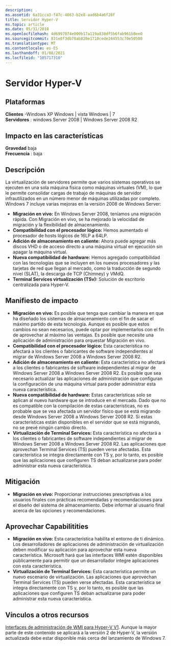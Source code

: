 ```yaml
---
description: .
ms.assetid: 6a31cca3-f47c-4663-b2e8-aad6b4a6f28f
title: Servidor Hyper-V
ms.topic: article
ms.date: 05/31/2018
ms.openlocfilehash: 4d6997074e000b17a119a838df5b6fab961b8ee0
ms.sourcegitcommit: 831e8f3db78ab820e1710cede244553c70e50500
ms.translationtype: MT
ms.contentlocale: es-ES
ms.lasthandoff: 01/08/2021
ms.locfileid: "105717310"
---
```

# <a name="server-hyper-v"></a>Servidor Hyper-V

## <a name="platforms"></a>Plataformas

 **Clientes** -Windows XP Windows \| vista Windows \| 7  
**Servidores** : windows Server 2008 \| Windows Server 2008 R2  

## <a name="feature-impact"></a>Impacto en las características

 **Gravedad** baja  
**Frecuencia** : baja  





## <a name="description"></a>Descripción

La virtualización de servidores permite que varios sistemas operativos se ejecuten en una sola máquina física como máquinas virtuales (VM), lo que le permite consolidar cargas de trabajo de máquinas de servidor infrautilizados en un número menor de máquinas utilizadas por completo. Windows 7 incluye varias mejoras en la versión 2008 de Windows Server:

-   **Migración en vivo:** En Windows Server 2008, teníamos una migración rápida. Con Migración en vivo, se ha mejorado la velocidad de migración y la flexibilidad de almacenamiento.
-   **Compatibilidad con el procesador lógico:** Hemos aumentado el procesador de hosts lógicos de 16LP a 64LP.
-   **Adición de almacenamiento en caliente:** Ahora puede agregar más discos VHD o de acceso directo a una máquina virtual en ejecución sin apagar la máquina virtual.
-   **Nueva compatibilidad de hardware:** Hemos agregado compatibilidad con las tecnologías que se incluyen en los nuevos procesadores y las tarjetas de red que llegan al mercado, como la traducción de segundo nivel (SLAT), la descarga de TCP (Chimney) y VMdQ.
-   **Terminal Services virtualización (TSv):** Solución de escritorio centralizada para Hyper-V.

## <a name="manifestation-of-impact"></a>Manifiesto de impacto

-   **Migración en vivo:** Es posible que tenga que cambiar la manera en que ha diseñado los sistemas de almacenamiento con el fin de sacar el máximo partido de esta tecnología. Aunque es posible que estos cambios no sean necesarios, puede optar por implementarlos con el fin de aprovechar al máximo las ventajas. Es posible que necesite una aplicación de administración para orquestar Migración en vivo.
-   **Compatibilidad con el procesador lógico:** Esta característica no afectará a los clientes o fabricantes de software independientes al migrar de Windows Server 2008 a Windows Server 2008 R2.
-   **Adición de almacenamiento en caliente:** Esta característica no afectará a los clientes o fabricantes de software independientes al migrar de Windows Server 2008 a Windows Server 2008 R2. Es posible que sea necesario actualizar las aplicaciones de administración que configuran la configuración de una máquina virtual para poder administrar esta nueva característica.
-   **Nueva compatibilidad de hardware:** Estas características solo se aplican al nuevo hardware que se introduce en el mercado. Dado que no es compatible con la compilación de estas características, no es probable que se vea afectada un servidor físico que se está migrando desde Windows Server 2008 a Windows Server 2008 R2. Si estas características están disponibles en el servidor que se está migrando, no se prevé ningún cambio directo.
-   **Virtualización de Terminal Services:** Esta característica no afectará a los clientes o fabricantes de software independientes al migrar de Windows Server 2008 a Windows Server 2008 R2. Las aplicaciones que aprovechan Terminal Services (TS) pueden verse afectadas. Esta característica se integra directamente con TS y, por lo tanto, es posible que las aplicaciones que configuren TS deban actualizarse para poder administrar esta nueva característica.

## <a name="mitigation"></a>Mitigación

-   **Migración en vivo:** Proporcionar instrucciones prescriptivas a los usuarios finales con prácticas recomendadas y recomendaciones para el diseño del sistema de almacenamiento. Debe informar al usuario final acerca de las opciones y recomendaciones.

## <a name="leveraging-capabilitities"></a>Aprovechar Capabilitities

-   **Migración en vivo:** Esta característica habilita el entorno de ti dinámico. Los desarrolladores de aplicaciones de administración de virtualización deben modificar su aplicación para aprovechar esta nueva característica. Microsoft hará que las interfaces WMI estén disponibles públicamente para permitir que un desarrollador integre aplicaciones con esta característica.
-   **Virtualización de Terminal Services:** Esta característica permite un nuevo escenario de virtualización. Las aplicaciones que aprovechan Terminal Services (TS) pueden verse afectadas. Esta característica se integra directamente con TS y, por lo tanto, es posible que las aplicaciones que configuren TS deban actualizarse para poder administrar esta nueva característica.

## <a name="links-to-other-resources"></a>Vínculos a otros recursos

[Interfaces de administración de WMI para Hyper-V V1](/previous-versions/windows/desktop/virtual/windows-virtualization-portal). Aunque la mayor parte de este contenido se aplicará a la versión 2 de Hyper-V, la versión actualizada debe estar disponible más cerca del lanzamiento de Windows 7.

 

 
